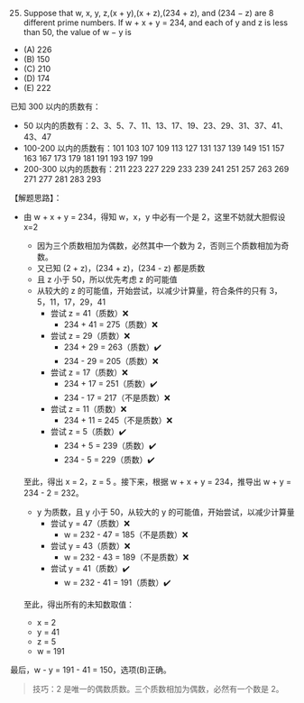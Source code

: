 25. Suppose that w, x, y, z,(x + y),(x + z),(234 + z), and (234 − z) are 8 different prime numbers. If w + x + y = 234, and each of y and z is less than 50, the value of w − y is
- (A) 226
- (B) 150
- (C) 210
- (D) 174
- (E) 222

已知 300 以内的质数有：
- 50 以内的质数有：2、3、5、7、11、13、17、19、23、29、31、37、41、43、47
- 100-200 以内的质数有：101 103 107 109 113 127 131 137 139 149 151 157 163 167 173 179 181 191 193 197 199
- 200-300 以内的质数有：211 223 227 229 233 239 241 251 257 263 269 271 277 281 283 293

【解题思路】：
- 由 w + x + y = 234，得知 w，x，y 中必有一个是 2，这里不妨就大胆假设 x=2
  - 因为三个质数相加为偶数，必然其中一个数为 2，否则三个质数相加为奇数。
  - 又已知 (2 + z)，(234 + z)，(234 - z) 都是质数
  - 且 z 小于 50，所以优先考虑 z 的可能值
  - 从较大的 z 的可能值，开始尝试，以减少计算量，符合条件的只有 3，5，11，17，29，41
    - 尝试 z = 41（质数）❌
      - 234 + 41 = 275（质数）❌   
    - 尝试 z = 29（质数）❌
      - 234 + 29 = 263（质数）✔️
      - 234 - 29 = 205（质数）❌
    - 尝试 z = 17（质数）❌
      - 234 + 17 = 251（质数）✔️
      - 234 - 17 = 217（不是质数）❌
    - 尝试 z = 11（质数）❌
      - 234 + 11 = 245（不是质数）❌
    - 尝试 z = 5（质数）✔️
      - 234 + 5 = 239（质数）✔️
      - 234 - 5 = 229（质数）✔️
  
  至此，得出 x = 2，z = 5 。接下来，根据 w + x + y = 234，推导出 w + y = 234 - 2 = 232。
  - y 为质数，且 y 小于 50，从较大的 y 的可能值，开始尝试，以减少计算量
    - 尝试 y = 47（质数）❌
      - w = 232 - 47 = 185（不是质数）❌
    - 尝试 y = 43（质数）❌
      - w = 232 - 43 = 189（不是质数）❌
    - 尝试 y = 41（质数）✔️
      - w = 232 - 41 = 191（质数）✔️

  至此，得出所有的未知数取值：
  - x = 2
  - y = 41
  - z = 5
  - w = 191

最后，w - y = 191 - 41 = 150，选项(B)正确。
>技巧：2 是唯一的偶数质数。三个质数相加为偶数，必然有一个数是 2。
